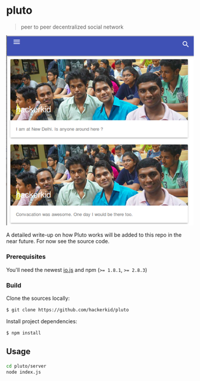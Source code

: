 # pluto
> peer to peer decentralized social network

![screenshot](server/public/images/example.png)

A detailed write-up on how Pluto works will be added to this repo in the near future. For now see the source code.

### Prerequisites

You'll need the newest [io.js](https://iojs.org) and npm (`>= 1.8.1`, `>= 2.8.3`)

### Build

Clone the sources locally:

```sh
$ git clone https://github.com/hackerkid/pluto

```

Install project dependencies:

```sh
$ npm install
```

## Usage

```sh
cd pluto/server
node index.js
```


